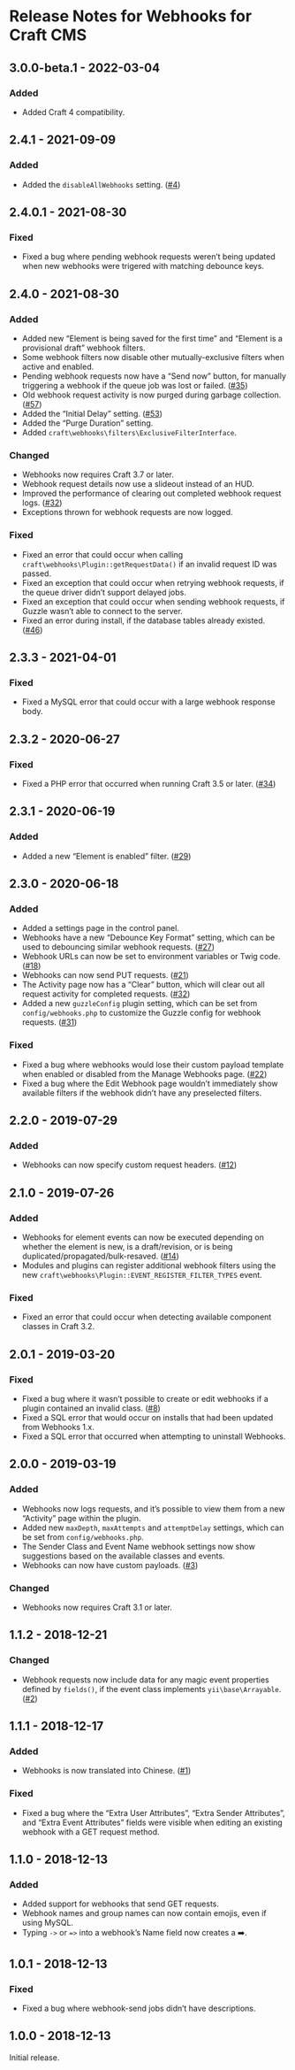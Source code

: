 # Release Notes for Webhooks for Craft CMS

## 3.0.0-beta.1 - 2022-03-04

### Added
- Added Craft 4 compatibility.

## 2.4.1 - 2021-09-09

### Added
- Added the `disableAllWebhooks` setting. ([#4](https://github.com/craftcms/webhooks/issues/4))

## 2.4.0.1 - 2021-08-30

### Fixed
- Fixed a bug where pending webhook requests weren’t being updated when new webhooks were trigered with matching debounce keys.

## 2.4.0 - 2021-08-30

### Added
- Added new “Element is being saved for the first time” and “Element is a provisional draft” webhook filters.
- Some webhook filters now disable other mutually-exclusive filters when active and enabled.
- Pending webhook requests now have a “Send now” button, for manually triggering a webhook if the queue job was lost or failed. ([#35](https://github.com/craftcms/webhooks/issues/35))
- Old webhook request activity is now purged during garbage collection. ([#57](https://github.com/craftcms/webhooks/discussions/57))
- Added the “Initial Delay” setting. ([#53](https://github.com/craftcms/webhooks/discussions/53))
- Added the “Purge Duration” setting.
- Added `craft\webhooks\filters\ExclusiveFilterInterface`.

### Changed
- Webhooks now requires Craft 3.7 or later.
- Webhook request details now use a slideout instead of an HUD.
- Improved the performance of clearing out completed webhook request logs. ([#32](https://github.com/craftcms/webhooks/issues/32))
- Exceptions thrown for webhook requests are now logged.

### Fixed
- Fixed an error that could occur when calling `craft\webhooks\Plugin::getRequestData()` if an invalid request ID was passed.
- Fixed an exception that could occur when retrying webhook requests, if the queue driver didn’t support delayed jobs.
- Fixed an exception that could occur when sending webhook requests, if Guzzle wasn’t able to connect to the server.
- Fixed an error during install, if the database tables already existed. ([#46](https://github.com/craftcms/webhooks/issues/46))

## 2.3.3 - 2021-04-01

### Fixed
- Fixed a MySQL error that could occur with a large webhook response body.

## 2.3.2 - 2020-06-27

### Fixed
- Fixed a PHP error that occurred when running Craft 3.5 or later. ([#34](https://github.com/craftcms/webhooks/issues/34))

## 2.3.1 - 2020-06-19

### Added
- Added a new “Element is enabled” filter. ([#29](https://github.com/craftcms/webhooks/issues/29))

## 2.3.0 - 2020-06-18

### Added
- Added a settings page in the control panel.
- Webhooks have a new “Debounce Key Format” setting, which can be used to debouncing similar webhook requests. ([#27](https://github.com/craftcms/webhooks/issues/27))
- Webhook URLs can now be set to environment variables or Twig code. ([#18](https://github.com/craftcms/webhooks/issues/18))
- Webhooks can now send PUT requests. ([#21](https://github.com/craftcms/webhooks/issues/21))
- The Activity page now has a “Clear” button, which will clear out all request activity for completed requests. ([#32](https://github.com/craftcms/webhooks/issues/32))
- Added a new `guzzleConfig` plugin setting, which can be set from `config/webhooks.php` to customize the Guzzle config for webhook requests. ([#31](https://github.com/craftcms/webhooks/issues/31))

### Fixed
- Fixed a bug where webhooks would lose their custom payload template when enabled or disabled from the Manage Webhooks page. ([#22](https://github.com/craftcms/webhooks/issues/22))
- Fixed a bug where the Edit Webhook page wouldn’t immediately show available filters if the webhook didn’t have any preselected filters.

## 2.2.0 - 2019-07-29

### Added
- Webhooks can now specify custom request headers. ([#12](https://github.com/craftcms/webhooks/issues/12))

## 2.1.0 - 2019-07-26

### Added
- Webhooks for element events can now be executed depending on whether the element is new, is a draft/revision, or is being duplicated/propagated/bulk-resaved. ([#14](https://github.com/craftcms/webhooks/issues/14))
- Modules and plugins can register additional webhook filters using the new `craft\webhooks\Plugin::EVENT_REGISTER_FILTER_TYPES` event.

### Fixed
- Fixed an error that could occur when detecting available component classes in Craft 3.2.

## 2.0.1 - 2019-03-20

### Fixed
- Fixed a bug where it wasn’t possible to create or edit webhooks if a plugin contained an invalid class. ([#8](https://github.com/craftcms/webhooks/issues/8))
- Fixed a SQL error that would occur on installs that had been updated from Webhooks 1.x.
- Fixed a SQL error that occurred when attempting to uninstall Webhooks.

## 2.0.0 - 2019-03-19

### Added
- Webhooks now logs requests, and it’s possible to view them from a new “Activity” page within the plugin.
- Added new `maxDepth`, `maxAttempts` and `attemptDelay` settings, which can be set from `config/webhooks.php`.
- The Sender Class and Event Name webhook settings now show suggestions based on the available classes and events.
- Webhooks can now have custom payloads. ([#3](https://github.com/craftcms/webhooks/pull/3))

### Changed
- Webhooks now requires Craft 3.1 or later.

## 1.1.2 - 2018-12-21

### Changed
- Webhook requests now include data for any magic event properties defined by `fields()`, if the event class implements `yii\base\Arrayable`. ([#2](https://github.com/craftcms/webhooks/issues/2))

## 1.1.1 - 2018-12-17

### Added
- Webhooks is now translated into Chinese. ([#1](https://github.com/craftcms/webhooks/pull/1))

### Fixed
- Fixed a bug where the “Extra User Attributes”, “Extra Sender Attributes”, and “Extra Event Attributes” fields were visible when editing an existing webhook with a GET request method.

## 1.1.0 - 2018-12-13

### Added
- Added support for webhooks that send GET requests.
- Webhook names and group names can now contain emojis, even if using MySQL.
- Typing `->` or `=>` into a webhook’s Name field now creates a ➡️.

## 1.0.1 - 2018-12-13

### Fixed
- Fixed a bug where webhook-send jobs didn’t have descriptions.

## 1.0.0 - 2018-12-13

Initial release.
